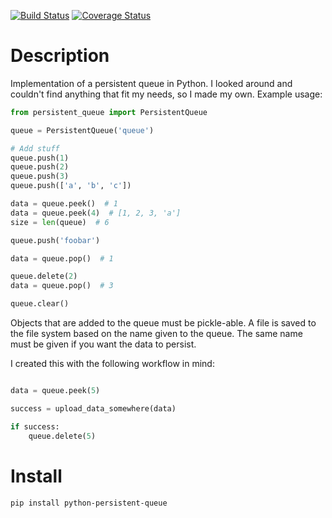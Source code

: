 [![Build Status](https://travis-ci.org/philipbl/python-persistent-queue.svg?branch=master)](https://travis-ci.org/philipbl/python-persistent-queue) [![Coverage Status](https://coveralls.io/repos/github/philipbl/python-persistent-queue/badge.svg?branch=master)](https://coveralls.io/github/philipbl/python-persistent-queue?branch=master)

# Description

Implementation of a persistent queue in Python. I looked around and couldn't find anything that fit my needs, so I made my own. Example usage:

```python
from persistent_queue import PersistentQueue

queue = PersistentQueue('queue')

# Add stuff
queue.push(1)
queue.push(2)
queue.push(3)
queue.push(['a', 'b', 'c'])

data = queue.peek()  # 1
data = queue.peek(4)  # [1, 2, 3, 'a']
size = len(queue)  # 6

queue.push('foobar')

data = queue.pop()  # 1

queue.delete(2)
data = queue.pop()  # 3

queue.clear()
```

Objects that are added to the queue must be pickle-able. A file is saved to the file system based on the name given to the queue. The same name must be given if you want the data to persist.

I created this with the following workflow in mind:

```python

data = queue.peek(5)

success = upload_data_somewhere(data)

if success:
    queue.delete(5)

```

# Install

```
pip install python-persistent-queue
```

